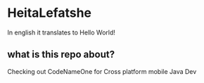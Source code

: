 # HeitaLefatshe

In english it translates to Hello World!

## what is this repo about?

Checking out CodeNameOne for Cross platform mobile Java Dev
